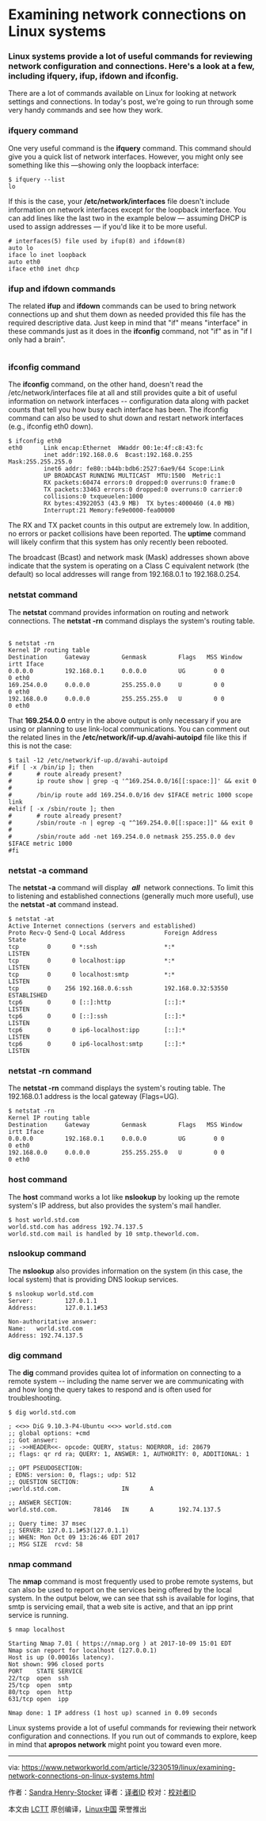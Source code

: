 Examining network connections on Linux systems
============================================================

### Linux systems provide a lot of useful commands for reviewing network configuration and connections. Here's a look at a few, including ifquery, ifup, ifdown and ifconfig.


There are a lot of commands available on Linux for looking at network settings and connections. In today's post, we're going to run through some very handy commands and see how they work.

### ifquery command

One very useful command is the **ifquery** command. This command should give you a quick list of network interfaces. However, you might only see something like this —showing only the loopback interface:

```
$ ifquery --list
lo
```

If this is the case, your **/etc/network/interfaces** file doesn't include information on network interfaces except for the loopback interface. You can add lines like the last two in the example below — assuming DHCP is used to assign addresses — if you'd like it to be more useful.

```
# interfaces(5) file used by ifup(8) and ifdown(8)
auto lo
iface lo inet loopback
auto eth0
iface eth0 inet dhcp
```

### ifup and ifdown commands

The related **ifup** and **ifdown** commands can be used to bring network connections up and shut them down as needed provided this file has the required descriptive data. Just keep in mind that "if" means "interface" in these commands just as it does in the **ifconfig** command, not "if" as in "if I only had a brain".

<aside class="nativo-promo smartphone" id="" style="overflow: hidden; margin-bottom: 16px; max-width: 620px;"></aside>

### ifconfig command

The **ifconfig** command, on the other hand, doesn't read the /etc/network/interfaces file at all and still provides quite a bit of useful information on network interfaces -- configuration data along with packet counts that tell you how busy each interface has been. The ifconfig command can also be used to shut down and restart network interfaces (e.g., ifconfig eth0 down).

```
$ ifconfig eth0
eth0      Link encap:Ethernet  HWaddr 00:1e:4f:c8:43:fc
          inet addr:192.168.0.6  Bcast:192.168.0.255  Mask:255.255.255.0
          inet6 addr: fe80::b44b:bdb6:2527:6ae9/64 Scope:Link
          UP BROADCAST RUNNING MULTICAST  MTU:1500  Metric:1
          RX packets:60474 errors:0 dropped:0 overruns:0 frame:0
          TX packets:33463 errors:0 dropped:0 overruns:0 carrier:0
          collisions:0 txqueuelen:1000
          RX bytes:43922053 (43.9 MB)  TX bytes:4000460 (4.0 MB)
          Interrupt:21 Memory:fe9e0000-fea00000
```

The RX and TX packet counts in this output are extremely low. In addition, no errors or packet collisions have been reported. The **uptime** command will likely confirm that this system has only recently been rebooted.

The broadcast (Bcast) and network mask (Mask) addresses shown above indicate that the system is operating on a Class C equivalent network (the default) so local addresses will range from 192.168.0.1 to 192.168.0.254.

### netstat command

The **netstat** command provides information on routing and network connections. The **netstat -rn** command displays the system's routing table.

<aside class="nativo-promo tablet desktop" id="" style="overflow: hidden; margin-bottom: 16px; max-width: 620px;"></aside>

```
$ netstat -rn
Kernel IP routing table
Destination     Gateway         Genmask         Flags   MSS Window  irtt Iface
0.0.0.0         192.168.0.1     0.0.0.0         UG        0 0          0 eth0
169.254.0.0     0.0.0.0         255.255.0.0     U         0 0          0 eth0
192.168.0.0     0.0.0.0         255.255.255.0   U         0 0          0 eth0
```

That **169.254.0.0** entry in the above output is only necessary if you are using or planning to use link-local communications. You can comment out the related lines in the **/etc/network/if-up.d/avahi-autoipd** file like this if this is not the case:

```
$ tail -12 /etc/network/if-up.d/avahi-autoipd
#if [ -x /bin/ip ]; then
#       # route already present?
#       ip route show | grep -q '^169.254.0.0/16[[:space:]]' && exit 0
#
#       /bin/ip route add 169.254.0.0/16 dev $IFACE metric 1000 scope link
#elif [ -x /sbin/route ]; then
#       # route already present?
#       /sbin/route -n | egrep -q "^169.254.0.0[[:space:]]" && exit 0
#
#       /sbin/route add -net 169.254.0.0 netmask 255.255.0.0 dev $IFACE metric 1000
#fi
```

### netstat -a command

The **netstat -a** command will display  **_all_**  network connections. To limit this to listening and established connections (generally much more useful), use the **netstat -at** command instead.

```
$ netstat -at
Active Internet connections (servers and established)
Proto Recv-Q Send-Q Local Address           Foreign Address         State
tcp        0      0 *:ssh                   *:*                     LISTEN
tcp        0      0 localhost:ipp           *:*                     LISTEN
tcp        0      0 localhost:smtp          *:*                     LISTEN
tcp        0    256 192.168.0.6:ssh         192.168.0.32:53550      ESTABLISHED
tcp6       0      0 [::]:http               [::]:*                  LISTEN
tcp6       0      0 [::]:ssh                [::]:*                  LISTEN
tcp6       0      0 ip6-localhost:ipp       [::]:*                  LISTEN
tcp6       0      0 ip6-localhost:smtp      [::]:*                  LISTEN
```

### netstat -rn command

The **netstat -rn** command displays the system's routing table. The 192.168.0.1 address is the local gateway (Flags=UG).

```
$ netstat -rn
Kernel IP routing table
Destination     Gateway         Genmask         Flags   MSS Window  irtt Iface
0.0.0.0         192.168.0.1     0.0.0.0         UG        0 0          0 eth0
192.168.0.0     0.0.0.0         255.255.255.0   U         0 0          0 eth0
```

### host command

The **host** command works a lot like **nslookup** by looking up the remote system's IP address, but also provides the system's mail handler.

```
$ host world.std.com
world.std.com has address 192.74.137.5
world.std.com mail is handled by 10 smtp.theworld.com.
```

### nslookup command

The **nslookup** also provides information on the system (in this case, the local system) that is providing DNS lookup services.

```
$ nslookup world.std.com
Server:         127.0.1.1
Address:        127.0.1.1#53

Non-authoritative answer:
Name:   world.std.com
Address: 192.74.137.5
```

### dig command

The **dig** command provides quitea lot of information on connecting to a remote system -- including the name server we are communicating with and how long the query takes to respond and is often used for troubleshooting.

```
$ dig world.std.com

; <<>> DiG 9.10.3-P4-Ubuntu <<>> world.std.com
;; global options: +cmd
;; Got answer:
;; ->>HEADER<<- opcode: QUERY, status: NOERROR, id: 28679
;; flags: qr rd ra; QUERY: 1, ANSWER: 1, AUTHORITY: 0, ADDITIONAL: 1

;; OPT PSEUDOSECTION:
; EDNS: version: 0, flags:; udp: 512
;; QUESTION SECTION:
;world.std.com.                 IN      A

;; ANSWER SECTION:
world.std.com.          78146   IN      A       192.74.137.5

;; Query time: 37 msec
;; SERVER: 127.0.1.1#53(127.0.1.1)
;; WHEN: Mon Oct 09 13:26:46 EDT 2017
;; MSG SIZE  rcvd: 58
```

### nmap command

The **nmap** command is most frequently used to probe remote systems, but can also be used to report on the services being offered by the local system. In the output below, we can see that ssh is available for logins, that smtp is servicing email, that a web site is active, and that an ipp print service is running.

```
$ nmap localhost

Starting Nmap 7.01 ( https://nmap.org ) at 2017-10-09 15:01 EDT
Nmap scan report for localhost (127.0.0.1)
Host is up (0.00016s latency).
Not shown: 996 closed ports
PORT    STATE SERVICE
22/tcp  open  ssh
25/tcp  open  smtp
80/tcp  open  http
631/tcp open  ipp

Nmap done: 1 IP address (1 host up) scanned in 0.09 seconds
```

Linux systems provide a lot of useful commands for reviewing their network configuration and connections. If you run out of commands to explore, keep in mind that **apropos network** might point you toward even more.

--------------------------------------------------------------------------------

via: https://www.networkworld.com/article/3230519/linux/examining-network-connections-on-linux-systems.html

作者：[Sandra Henry-Stocker][a]
译者：[译者ID](https://github.com/译者ID)
校对：[校对者ID](https://github.com/校对者ID)

本文由 [LCTT](https://github.com/LCTT/TranslateProject) 原创编译，[Linux中国](https://linux.cn/) 荣誉推出

[a]:https://www.networkworld.com/author/Sandra-Henry_Stocker/
[1]:https://www.networkworld.com/article/3221393/linux/review-considering-oracle-linux-is-a-no-brainer-if-you-re-an-oracle-shop.html
[2]:https://www.networkworld.com/article/3221393/linux/review-considering-oracle-linux-is-a-no-brainer-if-you-re-an-oracle-shop.html#tk.nww_nsdr_ndxprmomod
[3]:https://www.networkworld.com/article/3221423/linux/review-suse-linux-enterprise-server-12-sp2-scales-well-supports-3rd-party-virtualization.html
[4]:https://www.networkworld.com/article/3221423/linux/review-suse-linux-enterprise-server-12-sp2-scales-well-supports-3rd-party-virtualization.html#tk.nww_nsdr_ndxprmomod
[5]:https://www.networkworld.com/article/3221476/linux/review-free-linux-fedora-server-offers-upgrades-as-they-become-available-no-wait.html
[6]:https://www.networkworld.com/article/3221476/linux/review-free-linux-fedora-server-offers-upgrades-as-they-become-available-no-wait.html#tk.nww_nsdr_ndxprmomod
[7]:https://www.networkworld.com/article/3227929/linux/making-good-use-of-the-files-in-proc.html
[8]:https://www.networkworld.com/article/3221415/linux/linux-commands-for-managing-partitioning-troubleshooting.html
[9]:https://www.networkworld.com/article/2225768/cisco-subnet/dual-protocol-routing-with-raspberry-pi.html
[10]:https://www.networkworld.com/video/51206/solo-drone-has-linux-smarts-gopro-mount
[11]:https://www.networkworld.com/insider
[12]:https://www.networkworld.com/article/3227929/linux/making-good-use-of-the-files-in-proc.html
[13]:https://www.networkworld.com/article/3221415/linux/linux-commands-for-managing-partitioning-troubleshooting.html
[14]:https://www.networkworld.com/video/51206/solo-drone-has-linux-smarts-gopro-mount
[15]:https://www.networkworld.com/video/51206/solo-drone-has-linux-smarts-gopro-mount
[16]:https://www.flickr.com/photos/cogdog/4317096083/in/photolist-7zufg6-8JS2ym-bmDGsu-cnYW2C-mnrvP-a1s6VU-4ThA5-33B4ME-7GHEod-ERKLhX-5iPi6m-dTZAW6-UC6wyi-dRCJAZ-dq4wxW-peQyWU-8AGfjw-8wGAqs-4oLjd2-4T6pXM-dQua38-UKngxR-5kQwHN-ejjXMo-q4YvvL-7AUF3h-39ya27-7HiWfp-TosWda-6L3BZn-uST4Hi-TkRW8U-H7zBu-oDkNvU-6T2pZg-dQEbs9-39hxfS-5pBhQL-eR6iKT-7dgDwk-W15qVn-nVQHN3-mdRj8-75tqVh-RajJsC-7gympc-7dwxjt-9EadYN-p1qH1G-6rZhh6
[17]:https://creativecommons.org/licenses/by/2.0/legalcode
